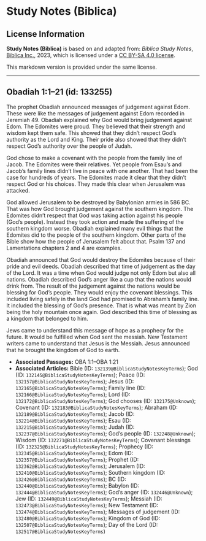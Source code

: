 # Study Notes (Biblica)

## License Information

**Study Notes (Biblica)** is based on and adapted from: _Biblica Study Notes_, [Biblica Inc.](https://www.biblica.com/), 2023, which is licensed under a [CC BY-SA 4.0 license](https://creativecommons.org/licenses/by-sa/4.0/legalcode.en).

This markdown version is provided under the same license.



--------------------------------

## Obadiah 1:1–21 (id: 133255)

The prophet Obadiah announced messages of judgement against Edom. These were like the messages of judgement against Edom recorded in Jeremiah 49\. Obadiah explained why God would bring judgement against Edom. The Edomites were proud. They believed that their strength and wisdom kept them safe. This showed that they didn’t respect God’s authority as the Lord and King. Their pride also showed that they didn’t respect God’s authority over the people of Judah.

God chose to make a covenant with the people from the family line of Jacob. The Edomites were their relatives. Yet people from Esau’s and Jacob’s family lines didn’t live in peace with one another. That had been the case for hundreds of years. The Edomites made it clear that they didn’t respect God or his choices. They made this clear when Jerusalem was attacked.

God allowed Jerusalem to be destroyed by Babylonian armies in 586 BC. That was how God brought judgement against the southern kingdom. The Edomites didn’t respect that God was taking action against his people (God’s people). Instead they took action and made the suffering of the southern kingdom worse. Obadiah explained many evil things that the Edomites did to the people of the southern kingdom. Other parts of the Bible show how the people of Jerusalem felt about that. Psalm 137 and Lamentations chapters 2 and 4 are examples.

Obadiah announced that God would destroy the Edomites because of their pride and evil deeds. Obadiah described that time of judgement as the day of the Lord. It was a time when God would judge not only Edom but also all nations. Obadiah described God’s anger like a cup that the nations would drink from. The result of the judgement against the nations would be blessing for God’s people. They would enjoy the covenant blessings. This included living safely in the land God had promised to Abraham’s family line. It included the blessing of God’s presence. That is what was meant by Zion being the holy mountain once again. God described this time of blessing as a kingdom that belonged to him.

Jews came to understand this message of hope as a prophecy for the future. It would be fulfilled when God sent the messiah. New Testament writers came to understand that Jesus is the Messiah. Jesus announced that he brought the kingdom of God to earth.

* **Associated Passages:** OBA 1:1–OBA 1:21
* **Associated Articles:** Bible (ID: `132139@BiblicaStudyNotesKeyTerms`); God (ID: `132145@BiblicaStudyNotesKeyTerms`); Peace (ID: `132157@BiblicaStudyNotesKeyTerms`); Jesus (ID: `132165@BiblicaStudyNotesKeyTerms`); Family line (ID: `132166@BiblicaStudyNotesKeyTerms`); Lord (ID: `132172@BiblicaStudyNotesKeyTerms`); God chooses (ID: `132175@Unknown`); Covenant (ID: `132183@BiblicaStudyNotesKeyTerms`); Abraham (ID: `132189@BiblicaStudyNotesKeyTerms`); Jacob (ID: `132214@BiblicaStudyNotesKeyTerms`); Esau (ID: `132215@BiblicaStudyNotesKeyTerms`); Judah (ID: `132237@BiblicaStudyNotesKeyTerms`); God’s people (ID: `132248@Unknown`); Wisdom (ID: `132271@BiblicaStudyNotesKeyTerms`); Covenant blessings (ID: `132325@BiblicaStudyNotesKeyTerms`); Prophecy (ID: `132345@BiblicaStudyNotesKeyTerms`); Edom (ID: `132357@BiblicaStudyNotesKeyTerms`); Prophet (ID: `132362@BiblicaStudyNotesKeyTerms`); Jerusalem (ID: `132410@BiblicaStudyNotesKeyTerms`); Southern kingdom (ID: `132426@BiblicaStudyNotesKeyTerms`); BC (ID: `132440@BiblicaStudyNotesKeyTerms`); Babylon (ID: `132444@BiblicaStudyNotesKeyTerms`); God’s anger (ID: `132446@Unknown`); Jew (ID: `132449@BiblicaStudyNotesKeyTerms`); Messiah (ID: `132473@BiblicaStudyNotesKeyTerms`); New Testament (ID: `132474@BiblicaStudyNotesKeyTerms`); Messages of judgement (ID: `132480@BiblicaStudyNotesKeyTerms`); Kingdom of God (ID: `132507@BiblicaStudyNotesKeyTerms`); Day of the Lord (ID: `132517@BiblicaStudyNotesKeyTerms`)

